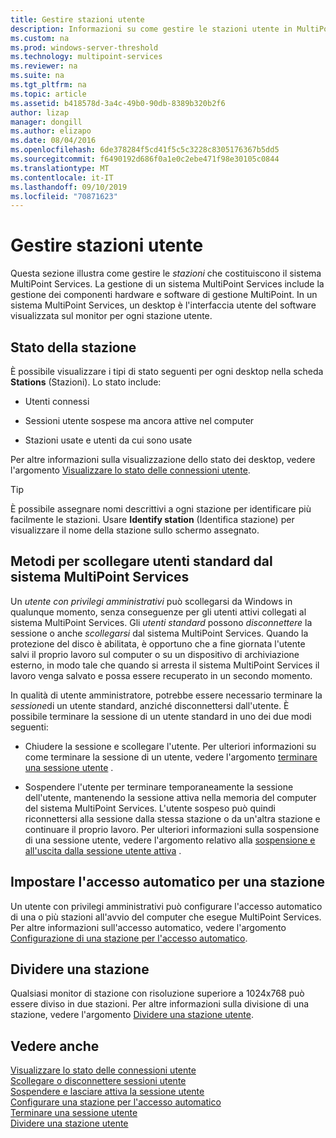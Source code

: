 ```yaml
---
title: Gestire stazioni utente
description: Informazioni su come gestire le stazioni utente in MultiPoint Services
ms.custom: na
ms.prod: windows-server-threshold
ms.technology: multipoint-services
ms.reviewer: na
ms.suite: na
ms.tgt_pltfrm: na
ms.topic: article
ms.assetid: b418578d-3a4c-49b0-90db-8389b320b2f6
author: lizap
manager: dongill
ms.author: elizapo
ms.date: 08/04/2016
ms.openlocfilehash: 6de378284f5cd41f5c5c3228c8305176367b5dd5
ms.sourcegitcommit: f6490192d686f0a1e0c2ebe471f98e30105c0844
ms.translationtype: MT
ms.contentlocale: it-IT
ms.lasthandoff: 09/10/2019
ms.locfileid: "70871623"
---
```

# <a name="manage-user-stations"></a>Gestire stazioni utente
Questa sezione illustra come gestire le *stazioni* che costituiscono il sistema MultiPoint Services. La gestione di un sistema MultiPoint Services include la gestione dei componenti hardware e software di gestione MultiPoint. In un sistema MultiPoint Services, un desktop è l'interfaccia utente del software visualizzata sul monitor per ogni stazione utente.  
  
## <a name="station-status"></a>Stato della stazione  
È possibile visualizzare i tipi di stato seguenti per ogni desktop nella scheda **Stations** (Stazioni). Lo stato include:  
  
-   Utenti connessi  
  
-   Sessioni utente sospese ma ancora attive nel computer  
  
-   Stazioni usate e utenti da cui sono usate  
  
Per altre informazioni sulla visualizzazione dello stato dei desktop, vedere l'argomento [Visualizzare lo stato delle connessioni utente](View-User-Connection-Status.md).  

>[!TIP] 
> È possibile assegnare nomi descrittivi a ogni stazione per identificare più facilmente le stazioni. Usare **Identify station** (Identifica stazione) per visualizzare il nome della stazione sullo schermo assegnato.
  
## <a name="different-ways-to-log-standard-users-off-of-the-multipoint-services-system"></a>Metodi per scollegare utenti standard dal sistema MultiPoint Services  
Un *utente con privilegi amministrativi* può scollegarsi da Windows in qualunque momento, senza conseguenze per gli utenti attivi collegati al sistema MultiPoint Services. Gli *utenti standard* possono *disconnettere* la sessione o anche *scollegarsi* dal sistema MultiPoint Services. Quando la protezione del disco è abilitata, è opportuno che a fine giornata l'utente salvi il proprio lavoro sul computer o su un dispositivo di archiviazione esterno, in modo tale che quando si arresta il sistema MultiPoint Services il lavoro venga salvato e possa essere recuperato in un secondo momento.  
  
In qualità di utente amministratore, potrebbe essere necessario terminare la *sessione*di un utente standard, anziché disconnettersi dall'utente. È possibile terminare la sessione di un utente standard in uno dei due modi seguenti:  
  
-   Chiudere la sessione e scollegare l'utente. Per ulteriori informazioni su come terminare la sessione di un utente, vedere l'argomento [terminare una sessione utente](End-a-User-Session.md) .  
  
-   Sospendere l'utente per terminare temporaneamente la sessione dell'utente, mantenendo la sessione attiva nella memoria del computer del sistema MultiPoint Services. L'utente sospeso può quindi riconnettersi alla sessione dalla stessa stazione o da un'altra stazione e continuare il proprio lavoro. Per ulteriori informazioni sulla sospensione di una sessione utente, vedere l'argomento relativo alla [sospensione e all'uscita dalla sessione utente attiva](Suspend-and-Leave-User-Session-Active.md) .  
  
## <a name="set-a-station-to-automatically-log-on"></a>Impostare l'accesso automatico per una stazione  
Un utente con privilegi amministrativi può configurare l'accesso automatico di una o più stazioni all'avvio del computer che esegue MultiPoint Services. Per altre informazioni sull'accesso automatico, vedere l'argomento [Configurazione di una stazione per l'accesso automatico](Set-up-a-Station-for-Automatic-Logon.md).  
  
## <a name="split-a-station"></a>Dividere una stazione  
Qualsiasi monitor di stazione con risoluzione superiore a 1024x768 può essere diviso in due stazioni. Per altre informazioni sulla divisione di una stazione, vedere l'argomento [Dividere una stazione utente](Split-a-User-Station.md).  
  
## <a name="see-also"></a>Vedere anche  
[Visualizzare lo stato delle connessioni utente](View-User-Connection-Status.md)  
[Scollegare o disconnettere sessioni utente](Log-off-or-Disconnect-User-Sessions.md)  
[Sospendere e lasciare attiva la sessione utente](Suspend-and-Leave-User-Session-Active.md)  
[Configurare una stazione per l'accesso automatico](Set-up-a-Station-for-Automatic-Logon.md)  
[Terminare una sessione utente](End-a-User-Session.md)  
[Dividere una stazione utente](Split-a-User-Station.md)